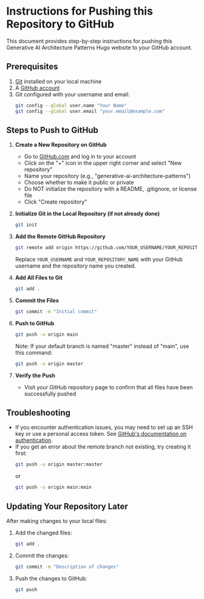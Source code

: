 # Instructions for Pushing this Repository to GitHub

This document provides step-by-step instructions for pushing this Generative AI Architecture Patterns Hugo website to your GitHub account.

## Prerequisites

1. [Git](https://git-scm.com/downloads) installed on your local machine
2. A [GitHub account](https://github.com/signup)
3. Git configured with your username and email:
   ```bash
   git config --global user.name "Your Name"
   git config --global user.email "your.email@example.com"
   ```

## Steps to Push to GitHub

1. **Create a New Repository on GitHub**
   - Go to [GitHub.com](https://github.com) and log in to your account
   - Click on the "+" icon in the upper right corner and select "New repository"
   - Name your repository (e.g., "generative-ai-architecture-patterns")
   - Choose whether to make it public or private
   - Do NOT initialize the repository with a README, .gitignore, or license file
   - Click "Create repository"

2. **Initialize Git in the Local Repository (if not already done)**
   ```bash
   git init
   ```

3. **Add the Remote GitHub Repository**
   ```bash
   git remote add origin https://github.com/YOUR_USERNAME/YOUR_REPOSITORY_NAME.git
   ```
   Replace `YOUR_USERNAME` and `YOUR_REPOSITORY_NAME` with your GitHub username and the repository name you created.

4. **Add All Files to Git**
   ```bash
   git add .
   ```

5. **Commit the Files**
   ```bash
   git commit -m "Initial commit"
   ```

6. **Push to GitHub**
   ```bash
   git push -u origin main
   ```
   
   Note: If your default branch is named "master" instead of "main", use this command:
   ```bash
   git push -u origin master
   ```

7. **Verify the Push**
   - Visit your GitHub repository page to confirm that all files have been successfully pushed

## Troubleshooting

- If you encounter authentication issues, you may need to set up an SSH key or use a personal access token. See [GitHub's documentation on authentication](https://docs.github.com/en/authentication).
- If you get an error about the remote branch not existing, try creating it first:
  ```bash
  git push -u origin master:master
  ```
  or
  ```bash
  git push -u origin main:main
  ```

## Updating Your Repository Later

After making changes to your local files:

1. Add the changed files:
   ```bash
   git add .
   ```

2. Commit the changes:
   ```bash
   git commit -m "Description of changes"
   ```

3. Push the changes to GitHub:
   ```bash
   git push
   ```